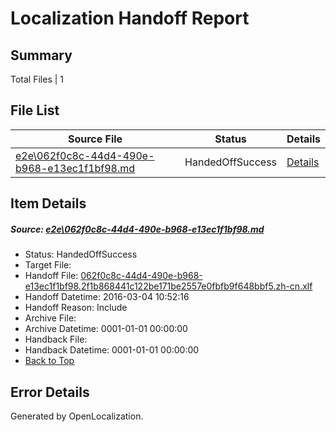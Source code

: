 # <a name='report-top'></a> Localization Handoff Report

## Summary
 Total Files | 1

## File List
 Source File | Status | Details 
 ----------- | ------ | ------- 
 [e2e\062f0c8c-44d4-490e-b968-e13ec1f1bf98.md](https://github.com/OpenLocalizationTest/oltest/blob/b7cae378a3be0f9241964036a95c9623c94fbb80/e2e/062f0c8c-44d4-490e-b968-e13ec1f1bf98.md) | HandedOffSuccess | [Details](#3aa0f1464b45e0c494c2e6923716d34adb5c33953)

## Item Details
##### <a name='3aa0f1464b45e0c494c2e6923716d34adb5c33953'></a> Source: [e2e\062f0c8c-44d4-490e-b968-e13ec1f1bf98.md](https://github.com/OpenLocalizationTest/oltest/blob/b7cae378a3be0f9241964036a95c9623c94fbb80/e2e/062f0c8c-44d4-490e-b968-e13ec1f1bf98.md)
* Status: HandedOffSuccess
* Target File: 
* Handoff File: [062f0c8c-44d4-490e-b968-e13ec1f1bf98.2f1b868441c122be171be2557e0fbfb9f648bbf5.zh-cn.xlf](https://github.com/OpenLocalizationTestOrg/olhandoff/blob/a6f7fa45fe05f4515cd619a449c4e8a5755a6cb4/ol-handoff/OpenLocalizationTestOrg/oltest.zh-cn/qimu/ht/062f0c8c-44d4-490e-b968-e13ec1f1bf98.2f1b868441c122be171be2557e0fbfb9f648bbf5.zh-cn.xlf)
* Handoff Datetime: 2016-03-04 10:52:16
* Handoff Reason: Include
* Archive File: 
* Archive Datetime: 0001-01-01 00:00:00
* Handback File: 
* Handback Datetime: 0001-01-01 00:00:00
* [Back to Top](#report-top)


## Error Details

Generated by OpenLocalization.
